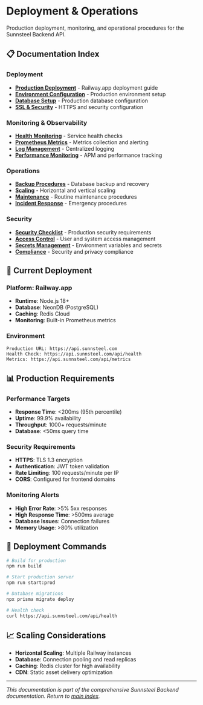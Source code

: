 # Deployment & Operations

Production deployment, monitoring, and operational procedures for the Sunnsteel Backend API.

## 📋 Documentation Index

### **Deployment**
- **[Production Deployment](PRODUCTION_DEPLOYMENT.md)** - Railway.app deployment guide
- **[Environment Configuration](ENVIRONMENT_CONFIGURATION.md)** - Production environment setup
- **[Database Setup](DATABASE_SETUP.md)** - Production database configuration
- **[SSL & Security](SSL_SECURITY.md)** - HTTPS and security configuration

### **Monitoring & Observability**
- **[Health Monitoring](HEALTH_MONITORING.md)** - Service health checks
- **[Prometheus Metrics](PROMETHEUS_METRICS.md)** - Metrics collection and alerting
- **[Log Management](LOG_MANAGEMENT.md)** - Centralized logging
- **[Performance Monitoring](PERFORMANCE_MONITORING.md)** - APM and performance tracking

### **Operations**
- **[Backup Procedures](BACKUP_PROCEDURES.md)** - Database backup and recovery
- **[Scaling](SCALING.md)** - Horizontal and vertical scaling
- **[Maintenance](MAINTENANCE.md)** - Routine maintenance procedures
- **[Incident Response](INCIDENT_RESPONSE.md)** - Emergency procedures

### **Security**
- **[Security Checklist](SECURITY_CHECKLIST.md)** - Production security requirements
- **[Access Control](ACCESS_CONTROL.md)** - User and system access management
- **[Secrets Management](SECRETS_MANAGEMENT.md)** - Environment variables and secrets
- **[Compliance](COMPLIANCE.md)** - Security and privacy compliance

## 🚀 Current Deployment

### **Platform**: Railway.app
- **Runtime**: Node.js 18+
- **Database**: NeonDB (PostgreSQL)
- **Caching**: Redis Cloud
- **Monitoring**: Built-in Prometheus metrics

### **Environment**
```
Production URL: https://api.sunnsteel.com
Health Check: https://api.sunnsteel.com/api/health
Metrics: https://api.sunnsteel.com/api/metrics
```

## 📊 Production Requirements

### **Performance Targets**
- **Response Time**: <200ms (95th percentile)
- **Uptime**: 99.9% availability
- **Throughput**: 1000+ requests/minute
- **Database**: <50ms query time

### **Security Requirements**
- **HTTPS**: TLS 1.3 encryption
- **Authentication**: JWT token validation
- **Rate Limiting**: 100 requests/minute per IP
- **CORS**: Configured for frontend domains

### **Monitoring Alerts**
- **High Error Rate**: >5% 5xx responses
- **High Response Time**: >500ms average
- **Database Issues**: Connection failures
- **Memory Usage**: >80% utilization

## 🔧 Deployment Commands

```bash
# Build for production
npm run build

# Start production server
npm run start:prod

# Database migrations
npx prisma migrate deploy

# Health check
curl https://api.sunnsteel.com/api/health
```

## 📈 Scaling Considerations

- **Horizontal Scaling**: Multiple Railway instances
- **Database**: Connection pooling and read replicas
- **Caching**: Redis cluster for high availability
- **CDN**: Static asset delivery optimization

---

*This documentation is part of the comprehensive Sunnsteel Backend documentation. Return to [main index](../README.md).*